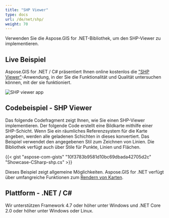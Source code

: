 ```yaml
---
title: "SHP Viewer"
type: docs
url: /de/net/shp/
weight: 70
---
```


Verwenden Sie die Aspose.GIS for .NET-Bibliothek, um den SHP-Viewer zu implementieren.

## **Live Beispiel**

Aspose.GIS for .NET / C# präsentiert Ihnen online kostenlos die ["SHP Viewer"](https://products.aspose.app/gis/viewer/shp)-Anwendung, in der Sie die Funktionalität und Qualität untersuchen können, mit der sie funktioniert.

![SHP viewer app](viewer.png)

## **Codebeispiel - SHP Viewer**

Das folgende Codefragment zeigt Ihnen, wie Sie einen SHP-Viewer implementieren. Der folgende Code erstellt eine Bildkarte mithilfe einer SHP-Schicht. Wenn Sie ein räumliches Referenzsystem für die Karte angeben, werden alle geladenen Schichten in dieses konvertiert.
Das Beispiel verwendet den angegebenen Stil zum Zeichnen von Linien. Die Bibliothek verfügt auch über Stile für Punkte, Linien und Flächen.

{{< gist "aspose-com-gists" "10f3783b9581d10bc69dbada42705d2c" "Showcase-CSharp-shp.cs" >}}

Dieses Beispiel zeigt allgemeine Möglichkeiten. Aspose.GIS for .NET verfügt über umfangreiche Funktionen zum [Rendern von Karten](https://docs.aspose.com/gis/net/map-rendering/).

## **Plattform - .NET / C#**

Wir unterstützen Framework 4.7 oder höher unter Windows und .NET Core 2.0 oder höher unter Windows oder Linux.
